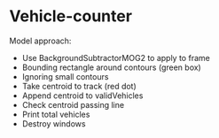 # Vehicle-counter
Model approach:
- Use BackgroundSubtractorMOG2 to apply to frame
- Bounding rectangle around contours (green box)
- Ignoring small contours
- Take centroid to track (red dot)
- Append centroid to validVehicles
- Check centroid passing line
- Print total vehicles 
- Destroy windows
